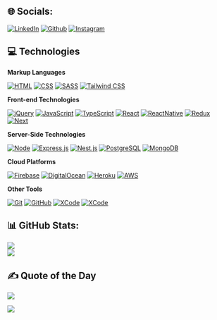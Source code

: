 ## 🌐 Socials:
 [![LinkedIn](https://img.shields.io/badge/LinkedIn-%230077B5.svg?logo=linkedin&logoColor=white)](https://linkedin.com/in/devpenzil) 
 [![Github](https://img.shields.io/badge/Github-000000.svg?logo=github&logoColor=white)](https://github.com/fahad-shahzeb) 
[![Instagram](https://img.shields.io/badge/Instagram-E34F26.svg?logo=instagram&logoColor=white)](https://instagram.com/_faadayy_) 

## 💻 Technologies 

**Markup Languages**

[![HTML](https://img.shields.io/badge/HTML5-E34F26?style=for-the-badge&logo=html5&logoColor=white)](https://dev.w3.org/html5/spec-LC/)
[![CSS](https://img.shields.io/badge/CSS3-1572B6?style=for-the-badge&logo=css3&logoColor=white)](https://www.w3.org/Style/CSS/)
[![SASS](https://img.shields.io/badge/SASS-cc6699.svg?style=for-the-badge&logo=SASS&logoColor=white)](https://sass-lang.com/)
[![Tailwind CSS](https://img.shields.io/badge/tailwindcss-06B6D4.svg?style=for-the-badge&logo=tailwind-css&logoColor=white)](https://tailwindcss.com/)

**Front-end Technologies**

[![jQuery](https://img.shields.io/badge/jquery-0769AD.svg?style=for-the-badge&logo=jquery&logoColor=white)](https://jquery.com/)
[![JavaScript](https://img.shields.io/badge/javascript-F7DF1E.svg?style=for-the-badge&logo=javascript&logoColor=white)](https://www.javascript.com/)
[![TypeScript](https://img.shields.io/badge/typescript-3178C6.svg?style=for-the-badge&logo=typescript&logoColor=white)](https://www.typescriptlang.org/)
[![React](https://img.shields.io/badge/react-4169E1.svg?style=for-the-badge&logo=react&logoColor=white)](https://reactjs.org/)
[![ReactNative](https://img.shields.io/badge/react_native-339933.svg?style=for-the-badge&logo=react&logoColor=white)](https://reactnative.dev/)
[![Redux](https://img.shields.io/badge/redux-764ABC.svg?style=for-the-badge&logo=redux&logoColor=white)](https://redux.js.org/)
[![Next](https://img.shields.io/badge/Next.js-000000.svg?style=for-the-badge&logo=next.js&logoColor=white)](https://nextjs.org/)

**Server-Side Technologies**

[![Node](https://img.shields.io/badge/node.js-339933?style=for-the-badge&logo=node.js&logoColor=white)](https://nodejs.org/)
[![Express.js](https://img.shields.io/badge/express.js-000000.svg?style=for-the-badge&logo=express&logoColor=%white)](https://expressjs.com/)
[![Nest.js](https://img.shields.io/badge/nestjs-E0234E.svg?style=for-the-badge&logo=nestjs&logoColor=white)](https://nestjs.com/)
[![PostgreSQL](https://img.shields.io/badge/postgres-4169E1.svg?style=for-the-badge&logo=postgresql&logoColor=white)](https://www.postgresql.org/)
[![MongoDB](https://img.shields.io/badge/MongoDB-4EA94B?style=for-the-badge&logo=mongodb&logoColor=white)](https://www.mongodb.com/)

**Cloud Platforms**

[![Firebase](https://img.shields.io/badge/firebase-F05032.svg?style=for-the-badge&logo=firebase&logoColor=white)](https://firebase.google.com/)
[![DigitalOcean](https://img.shields.io/badge/digital_ocean-0769AD.svg?style=for-the-badge&logo=digitalocean&logoColor=white)](https://firebase.google.com/)
[![Heroku](https://img.shields.io/badge/Heroku-430098.svg?style=for-the-badge&logo=heroku&logoColor=white)](https://www.heroku.com/)
[![AWS](https://img.shields.io/badge/amazon%20aws-232F3E.svg?style=for-the-badge&logo=amazon%20aws&logoColor=white)](https://aws.amazon.com/)

**Other Tools**

[![Git](https://img.shields.io/badge/git-F05032.svg?style=for-the-badge&logo=git&logoColor=white)](https://git-scm.com/)
[![GitHub](https://img.shields.io/badge/github-181717.svg?style=for-the-badge&logo=github&logoColor=white)](https://github.com/)
[![XCode](https://img.shields.io/badge/XCode-0769AD.svg?style=for-the-badge&logo=xcode&logoColor=white)](https://developer.apple.com/xcode/)
[![XCode](https://img.shields.io/badge/Android_Studio-0769AD.svg?style=for-the-badge&logo=androidstudio&logoColor=white)](https://developer.android.com/)


## 📊 GitHub Stats:
![](https://github-readme-streak-stats.herokuapp.com/?user=fahad-shahzeb&theme=dark&hide_border=true)
<br/>
![](https://github-readme-stats.vercel.app/api/top-langs/?username=fahad-shahzeb&theme=dark&hide_border=true&include_all_commits=true&count_private=true&layout=compact)

## ✍️ Quote of the Day
![](https://quotes-github-readme.vercel.app/api?type=horizontal&theme=radical)

![](https://visitcount.itsvg.in/api?id=fahad-shahzeb&color=0&icon=0&pretty=false)


